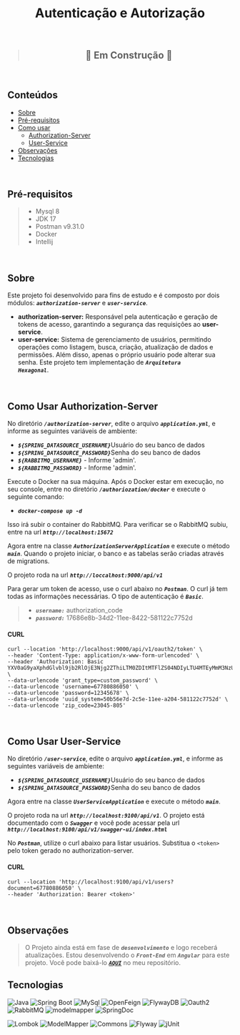 <h1 align="center">Autenticação e Autorização</h1>

<br/>

>## <center>  🚧 Em Construção 🚧  </center>

<br/>

## Conteúdos


* [Sobre](#sobre)
* [Pré-requisitos](#pre-requisitos)
* [Como usar](#como-usar-authorization-server)
  * [Authorization-Server](#como-usar-authorization-server)
  * [User-Service](#como-usar-user-service)
* [Observações](#observações)
* [Tecnologias](#tecnologias)


<br/>

## Pré-requisitos
> - Mysql 8
> - JDK 17
> - Postman v9.31.0
> - Docker
> - Intellij

<br/>

## Sobre
Este projeto foi desenvolvido para fins de estudo e é composto por dois módulos: <code>***authorization-server***</code> e <code>***user-service***</code>.
- **authorization-server:** Responsável pela autenticação e geração de tokens de acesso, garantindo a segurança das requisições ao **user-service**.
- **user-service:** Sistema de gerenciamento de usuários, permitindo operações como listagem, busca, criação, atualização de dados e permissões. Além disso, apenas o próprio usuário pode alterar sua senha. Este projeto tem implementação de <code>***Arquitetura Hexagonal***</code>.

<br/>

<a id="como-usar-authorization-server"></a>
## Como Usar Authorization-Server
No diretório <code>***/authorization-server***</code>, edite o arquivo <code>***application.yml***</code>,  e informe as seguintes variáveis de ambiente:
- <code>***${SPRING_DATASOURCE_USERNAME}***</code>Usuário do seu banco de dados
- <code>***${SPRING_DATASOURCE_PASSWORD}***</code>Senha do seu banco de dados
- <code>***${RABBITMQ_USERNAME}***</code> - Informe 'admin'.
- <code>***${RABBITMQ_PASSWORD}***</code> - Informe 'admin'.

Execute o Docker na sua máquina. Após o Docker estar em execução, no seu console, entre no diretório <code>***/authoriozation/docker***</code> e execute o seguinte comando:

- <code>***docker-compose up -d***</code>

Isso irá subir o container do RabbitMQ. Para verificar se o RabbitMQ subiu, entre na url <code>***http://localhost:15672***</code>
 
Agora entre na classe <code>***AuthorizationServerApplication***</code> e execute o método <code>***main***</code>. Quando o projeto iniciar, o banco e 
as tabelas serão criadas através de migrations. 
 
O projeto roda na url <code>***http://loccalhost:9000/api/v1***</code>
 
Para gerar um token de acesso, use o curl abaixo no <code>***Postman***</code>. O curl já tem todas as informações necessárias. O tipo de autenticação é <code>***Basic***</code>.
> - <code>***username:***</code> authorization_code
> - <code>***password:***</code> 17686e8b-34d2-11ee-8422-581122c7752d

#### CURL
 ```
 curl --location 'http://localhost:9000/api/v1/oauth2/token' \
--header 'Content-Type: application/x-www-form-urlencoded' \
--header 'Authorization: Basic YXV0aG9yaXphdGlvbl9jb2RlOjE3Njg2ZThiLTM0ZDItMTFlZS04NDIyLTU4MTEyMmM3NzUyZA==' \
--data-urlencode 'grant_type=custom_password' \
--data-urlencode 'username=67780886050' \
--data-urlencode 'password=12345678' \
--data-urlencode 'uuid_system=50b56e7d-2c5e-11ee-a204-581122c7752d' \
--data-urlencode 'zip_code=23045-805'
 ```

<br/>

## Como Usar User-Service
No diretório <code>***/user-service***</code>, edite o arquivo <code>***application.yml***</code>,  e informe as seguintes variáveis de ambiente:
- <code>***${SPRING_DATASOURCE_USERNAME}***</code>Usuário do seu banco de dados
- <code>***${SPRING_DATASOURCE_PASSWORD}***</code>Senha do seu banco de dados

Agora entre na classe <code>***UserServiceApplication***</code> e execute o método <code>***main***</code>.

O projeto roda na url <code>***http://localhost:9100/api/v1***</code>.
O projeto está documentado com o <code>***Swagger***</code> e você pode acessar pela url <code>***http://localhost:9100/api/v1/swagger-ui/index.html***</code>

No <code>***Postman***</code>, utilize o curl abaixo para listar usuários. Substitua o `<token>` pelo token gerado no authorization-server.
#### CURL
 ```
 curl --location 'http://localhost:9100/api/v1/users?document=67780886050' \
--header 'Authorization: Bearer <token>'
 ```

<br/>

## Observações
>O Projeto ainda está em fase de <code>***desenvolvimento***</code> e logo receberá atualizações.
> Estou desenvolvendo o <code>***Front-End***</code> em <code>***Angular***</code> para este projeto. Você pode baixá-lo <code>***[AQUI](https://github.com/fmatheus21/user-management)***</code> no meu repositório.

## Tecnologias

![Java](https://img.shields.io/static/v1?label=Java&message=17&color=green)
![Spring Boot](https://img.shields.io/static/v1?label=spring-boot&message=3.2.2&color=green)
![MySql](https://img.shields.io/static/v1?label=mysql&message=8&color=green)
![OpenFeign](https://img.shields.io/static/v1?label=open-feign&message=12.5&color=green)
![FlywayDB](https://img.shields.io/static/v1?label=flyway-db&message=9.22.3&color=green)
![Oauth2](https://img.shields.io/static/v1?label=oauth2&message=3.2.2&color=green)
![RabbitMQ](https://img.shields.io/static/v1?label=rabbitmq&message=3.2.2&color=green)
![modelmapper](https://img.shields.io/static/v1?label=modelmapper&message=3.1.1&color=green)
![SpringDoc](https://img.shields.io/static/v1?label=springdoc-openapi&message=2.1.0&color=green)
 

![Lombok](https://img.shields.io/static/v1?label=lombok&message=1.18.4&color=green)
![ModelMapper](https://img.shields.io/static/v1?label=model-mapper&message=3.1.0&color=green)
![Commons](https://img.shields.io/static/v1?label=commons-lang3&message=3.12.0&color=green)
![Flyway](https://img.shields.io/static/v1?label=flywaydb&message=7.7.3&color=green)
![jUnit](https://img.shields.io/static/v1?label=junit&message=5.8.2&color=green)